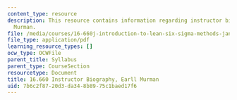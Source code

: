 ```yaml
---
content_type: resource
description: This resource contains information regarding instructor biography, Earll
  Murman.
file: /media/courses/16-660j-introduction-to-lean-six-sigma-methods-january-iap-2012/7b6c2f8720d3da348b8975c1baed17f6_MIT16_660JIAP12_murman.pdf
file_type: application/pdf
learning_resource_types: []
ocw_type: OCWFile
parent_title: Syllabus
parent_type: CourseSection
resourcetype: Document
title: 16.660 Instructor Biography, Earll Murman
uid: 7b6c2f87-20d3-da34-8b89-75c1baed17f6
---
```

